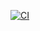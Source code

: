 [![CI](https://github.com/mdht-daiki/coding-challenge-pws/actions/workflows/ci.yml/badge.svg)](https://github.com/mdht-daiki/coding-challenge-pws/actions/workflows/ci.yml)
